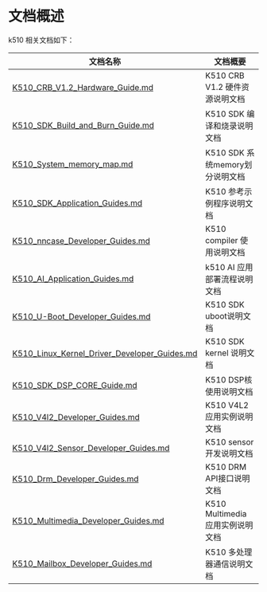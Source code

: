 # 文档概述
k510 相关文档如下：

| 文档名称                                                     | 文档概要                           |
| ------------------------------------------------------------ | ---------------------------------- |
| [K510_CRB_V1.2_Hardware_Guide.md](zh/K510_CRB_V1.2_Hardware_Guide.md) | K510 CRB V1.2 硬件资源说明文档 |
| [K510_SDK_Build_and_Burn_Guide.md](zh/K510_SDK_Build_and_Burn_Guide.md) | K510 SDK 编译和烧录说明文档 |
| [K510_System_memory_map.md](zh/K510_System_memory_map.md) | K510 SDK 系统memory划分说明文档 |
| [K510_SDK_Application_Guides.md](zh/K510_SDK_Application_Guides.md) | K510 参考示例程序说明文档 |
| [K510_nncase_Developer_Guides.md](zh/K510_nncase_Developer_Guides.md) | K510 compiler 使用说明文档 |
| [K510_AI_Application_Guides.md](zh/K510_AI_Application_Guides.md) | k510 AI 应用部署流程说明文档 |
| [K510_U-Boot_Developer_Guides.md](zh/K510_U-Boot_Developer_Guides.md) | K510 SDK uboot说明文档 |
| [K510_Linux_Kernel_Driver_Developer_Guides.md](zh/K510_Linux_Kernel_Driver_Developer_Guides.md) | K510 SDK kernel 说明文档 |
| [K510_SDK_DSP_CORE_Guide.md](zh/K510_SDK_DSP_CORE_Guide.md) | K510 DSP核使用说明文档 |
| [K510_V4l2_Developer_Guides.md](zh/K510_V4l2_Developer_Guides.md) | K510 V4L2 应用实例说明文档 |
| [K510_V4l2_Sensor_Developer_Guides.md](zh/K510_V4l2_Sensor_Developer_Guides.md) | K510 sensor 开发说明文档 |
| [K510_Drm_Developer_Guides.md](zh/K510_Drm_Developer_Guides.md) | K510 DRM API接口说明文档 |
| [K510_Multimedia_Developer_Guides.md](zh/K510_Multimedia_Developer_Guides.md) | K510 Multimedia 应用实例说明文档 |
| [K510_Mailbox_Developer_Guides.md](zh/K510_Mailbox_Developer_Guides.md) | K510 多处理器通信说明文档 |
